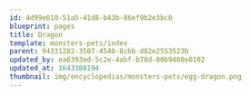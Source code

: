 ```yaml
---
id: 4d99e610-51a5-41d8-b43b-86ef9b2e3bc0
blueprint: pages
title: Dragon
template: monsters-pets/index
parent: 94331282-3507-4540-8cbb-d82e2553523b
updated_by: ea6393ed-5c2e-4abf-b78d-80b9488e0102
updated_at: 1643388194
thumbnail: img/encyclopedias/monsters-pets/egg-dragon.png
---
```

